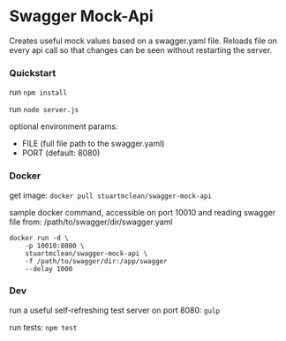 # Swagger Mock-Api

Creates useful mock values based on a swagger.yaml file.
Reloads file on every api call so that changes can be seen without restarting the server.

### Quickstart

run ```npm install```

run ```node server.js```

optional environment params:
* FILE (full file path to the swagger.yaml)
* PORT (default: 8080)

### Docker

get image: ```docker pull stuartmclean/swagger-mock-api```

sample docker command, accessible on port 10010 and reading swagger file from:
/path/to/swagger/dir/swagger.yaml

```
docker run -d \
    -p 10010:8080 \
    stuartmclean/swagger-mock-api \
    -f /path/to/swagger/dir:/app/swagger 
    --delay 1000
```

### Dev

run a useful self-refreshing test server on port 8080: ```gulp```

run tests: ```npm test```
